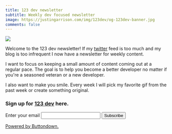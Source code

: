 ```yaml
---
title: 123 dev newsletter
subtitle: Weekly dev focused newsletter
image: https://justingarrison.com/img/123dev/og-123dev-banner.jpg
comments: false
---
```


![](/img/123dev/0-welcome.gif)

Welcome to the 123 dev newsletter!
If my [twitter](https://twitter.com/rothgar) feed is too much and my blog is too infrequent I now have a newsletter for weekly content.

I want to focus on keeping a small amount of content coming out at a regular pace.
The goal is to help you become a better developer no matter if you're a seasoned veteran or a new developer.

I also want to make you smile.
Every week I will pick my favorite gif from the past week or create something original.

### Sign up for [123 dev](https://buttondown.email/123dev) here.
<form
  action="https://buttondown.email/api/emails/embed-subscribe/123dev"
  method="post"
  target="popupwindow"
  onsubmit="window.open('https://buttondown.email/123dev', 'popupwindow')"
  class="embeddable-buttondown-form"
>
  <label for="bd-email">Enter your email</label>
  <input type="email" name="email" id="bd-email" />
  <input type="hidden" value="1" name="embed" />
  <input type="submit" value="Subscribe" />
  <p>
    <a href="https://buttondown.email" target="_blank">Powered by Buttondown.</a>
  </p>
</form>